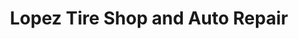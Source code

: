 ---
title: "Lopez Tire Shop and Auto Repair"
url: /joshua/lopez-tire-shop-and-auto-repair/
shop: car repair
---